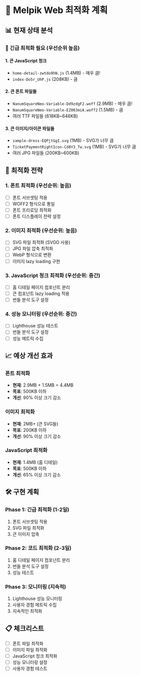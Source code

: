 # 🚀 Melpik Web 최적화 계획

## 📊 현재 상태 분석

### 🚨 긴급 최적화 필요 (우선순위 높음)

#### 1. 큰 JavaScript 청크

- `home-detail-zwtdo9hN.js` (1.4MB) - 매우 큼!
- `index-Do5r_UhP.js` (208KB) - 큼

#### 2. 큰 폰트 파일들

- `NanumSquareNeo-Variable-Dd9zdgF2.woff` (2.9MB) - 매우 큼!
- `NanumSquareNeo-Variable-EZ003miA.woff2` (1.5MB) - 큼
- 여러 TTF 파일들 (618KB~646KB)

#### 3. 큰 이미지/아이콘 파일들

- `sample-dress-EQPjtGgI.svg` (1MB) - SVG가 너무 큼
- `TicketPaymentRightIcon-Cd8Y3_Tw.svg` (1MB) - SVG가 너무 큼
- 여러 JPG 파일들 (200KB~600KB)

## 🎯 최적화 전략

### 1. 폰트 최적화 (우선순위: 높음)

- [ ] 폰트 서브셋팅 적용
- [ ] WOFF2 형식으로 통일
- [ ] 폰트 프리로딩 최적화
- [ ] 폰트 디스플레이 전략 설정

### 2. 이미지 최적화 (우선순위: 높음)

- [ ] SVG 파일 최적화 (SVGO 사용)
- [ ] JPG 파일 압축 최적화
- [ ] WebP 형식으로 변환
- [ ] 이미지 lazy loading 구현

### 3. JavaScript 청크 최적화 (우선순위: 중간)

- [ ] 홈 디테일 페이지 컴포넌트 분리
- [ ] 큰 컴포넌트 lazy loading 적용
- [ ] 번들 분석 도구 설정

### 4. 성능 모니터링 (우선순위: 중간)

- [ ] Lighthouse 성능 테스트
- [ ] 번들 분석 도구 설정
- [ ] 성능 메트릭 수집

## 📈 예상 개선 효과

### 폰트 최적화

- **현재**: 2.9MB + 1.5MB = 4.4MB
- **목표**: 500KB 이하
- **개선**: 90% 이상 크기 감소

### 이미지 최적화

- **현재**: 2MB+ (큰 SVG들)
- **목표**: 200KB 이하
- **개선**: 90% 이상 크기 감소

### JavaScript 최적화

- **현재**: 1.4MB (홈 디테일)
- **목표**: 500KB 이하
- **개선**: 65% 이상 크기 감소

## 🛠️ 구현 계획

### Phase 1: 긴급 최적화 (1-2일)

1. 폰트 서브셋팅 적용
2. SVG 파일 최적화
3. 큰 이미지 압축

### Phase 2: 코드 최적화 (2-3일)

1. 홈 디테일 페이지 컴포넌트 분리
2. 번들 분석 도구 설정
3. 성능 테스트

### Phase 3: 모니터링 (지속적)

1. Lighthouse 성능 모니터링
2. 사용자 경험 메트릭 수집
3. 지속적인 최적화

## 📋 체크리스트

- [ ] 폰트 파일 최적화
- [ ] 이미지 파일 최적화
- [ ] JavaScript 청크 최적화
- [ ] 성능 모니터링 설정
- [ ] 사용자 경험 테스트
